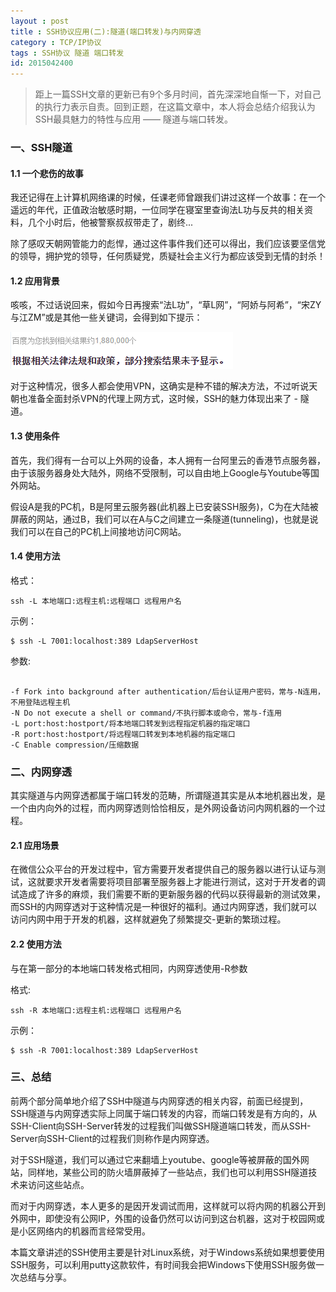 ```yaml
---
layout : post
title : SSH协议应用(二):隧道(端口转发)与内网穿透
category : TCP/IP协议
tags : SSH协议 隧道 端口转发
id: 2015042400
---
```


> 距上一篇SSH文章的更新已有9个多月时间，首先深深地自惭一下，对自己的执行力表示自责。回到正题，在这篇文章中，本人将会总结介绍我认为SSH最具魅力的特性与应用 —— 隧道与端口转发。

### **一、SSH隧道**

#### **1.1 一个悲伤的故事**
我还记得在上计算机网络课的时候，任课老师曾跟我们讲过这样一个故事：在一个遥远的年代，正值政治敏感时期，一位同学在寝室里查询法L功与反共的相关资料，几个小时后，他被警察叔叔带走了，剧终...

除了感叹天朝网管能力的彪悍，通过这件事件我们还可以得出，我们应该要坚信党的领导，拥护党的领导，任何质疑党，质疑社会主义行为都应该受到无情的封杀！

#### **1.2 应用背景**
咳咳，不过话说回来，假如今日再搜索“法L功”，“草L网”，“阿娇与阿希”，“宋ZY与江ZM”或是其他一些关键词，会得到如下提示：

<img src="/img/posts/ssh/search.png" alt="搜索敏感提示" />

对于这种情况，很多人都会使用VPN，这确实是种不错的解决方法，不过听说天朝也准备全面封杀VPN的代理上网方式，这时候，SSH的魅力体现出来了 - 隧道。

#### **1.3 使用条件**
首先，我们得有一台可以上外网的设备，本人拥有一台阿里云的香港节点服务器，由于该服务器身处大陆外，网络不受限制，可以自由地上Google与Youtube等国外网站。

假设A是我的PC机，B是阿里云服务器(此机器上已安装SSH服务)，C为在大陆被屏蔽的网站，通过B，我们可以在A与C之间建立一条隧道(tunneling)，也就是说我们可以在自己的PC机上间接地访问C网站。

#### **1.4 使用方法**


格式：
<pre><code>ssh -L 本地端口:远程主机:远程端口 远程用户名</code></pre>

示例：
<pre><code>$ ssh -L 7001:localhost:389 LdapServerHost</code></pre>

参数:

<pre><code>
-f Fork into background after authentication/后台认证用户密码，常与-N连用，不用登陆远程主机
-N Do not execute a shell or command/不执行脚本或命令，常与-f连用
-L port:host:hostport/将本地端口转发到远程指定机器的指定端口
-R port:host:hostport/将远程端口转发到本地机器的指定端口
-C Enable compression/压缩数据
</code></pre>

### **二、内网穿透**

其实隧道与内网穿透都属于端口转发的范畴，所谓隧道其实是从本地机器出发，是一个由内向外的过程，而内网穿透则恰恰相反，是外网设备访问内网机器的一个过程。

#### **2.1 应用场景**

在微信公众平台的开发过程中，官方需要开发者提供自己的服务器以进行认证与测试，这就要求开发者需要将项目部署至服务器上才能进行测试，这对于开发者的调试造成了许多的麻烦，我们需要不断的更新服务器的代码以获得最新的测试效果，而SSH的内网穿透对于这种情况是一种很好的福利。通过内网穿透，我们就可以访问内网中用于开发的机器，这样就避免了频繁提交-更新的繁琐过程。


#### **2.2 使用方法**

与在第一部分的本地端口转发格式相同，内网穿透使用-R参数

格式:
<pre><code>ssh -R 本地端口:远程主机:远程端口 远程用户名</code></pre>

示例：
<pre><code>$ ssh -R 7001:localhost:389 LdapServerHost</code></pre>

### **三、总结**

前两个部分简单地介绍了SSH中隧道与内网穿透的相关内容，前面已经提到，SSH隧道与内网穿透实际上同属于端口转发的内容，而端口转发是有方向的，从SSH-Client向SSH-Server转发的过程我们叫做SSH隧道端口转发，而从SSH-Server向SSH-Client的过程我们则称作是内网穿透。

对于SSH隧道，我们可以通过它来翻墙上youtube、google等被屏蔽的国外网站，同样地，某些公司的防火墙屏蔽掉了一些站点，我们也可以利用SSH隧道技术来访问这些站点。

而对于内网穿透，本人更多的是因开发调试而用，这样就可以将内网的机器公开到外网中，即使没有公网IP，外围的设备仍然可以访问到这台机器，这对于校园网或是小区网络内的机器而言经常受用。

本篇文章讲述的SSH使用主要是针对Linux系统，对于Windows系统如果想要使用SSH服务，可以利用putty这款软件，有时间我会把Windows下使用SSH服务做一次总结与分享。